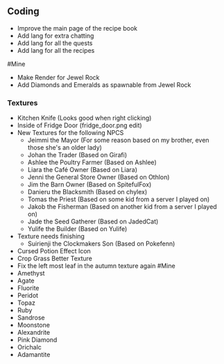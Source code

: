 ## Coding
- Improve the main page of the recipe book
- Add lang for extra chatting
- Add lang for all the quests
- Add lang for all the recipes

#Mine
- Make Render for Jewel Rock
- Add Diamonds and Emeralds as spawnable from Jewel Rock

### Textures
- Kitchen Knife (Looks good when right clicking)
- Inside of Fridge Door (fridge_door.png edit)
- New Textures for the following NPCS
    - Jeimmi the Mayor                  (For some reason based on my brother, even those she's an older lady)
    - Johan the Trader                  (Based on Girafi)
    - Ashlee the Poultry Farmer         (Based on Ashlee)
    - Liara the Café Owner              (Based on Liara)
    - Jenni the General Store Owner     (Based on Othlon)
    - Jim the Barn Owner                (Based on SpitefulFox)
    - Danieru the Blacksmith            (Based on chylex)
    - Tomas the Priest                  (Based on some kid from a server I played on)
    - Jakob the Fisherman               (Based on another kid from a server I played on)
    - Jade the Seed Gatherer            (Based on JadedCat)
    - Yulife the Builder                (Based on Yulife)
- Texture needs finishing
    - Suirienji the Clockmakers Son     (Based on Pokefenn)
- Cursed Potion Effect Icon
- Crop Grass Better Texture
- Fix the left most leaf in the autumn texture again
#Mine
- Amethyst
- Agate
- Fluorite
- Peridot
- Topaz
- Ruby
- Sandrose
- Moonstone
- Alexandrite
- Pink Diamond
- Orichalc
- Adamantite